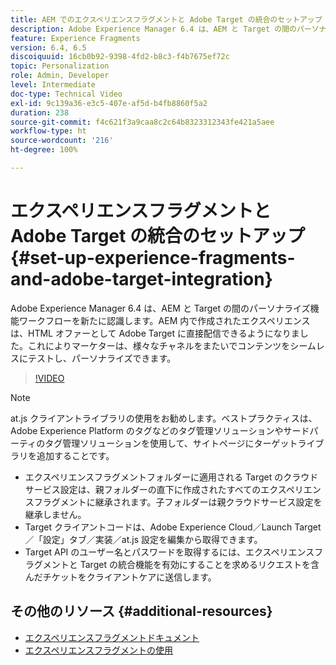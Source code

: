 ```yaml
---
title: AEM でのエクスペリエンスフラグメントと Adobe Target の統合のセットアップ
description: Adobe Experience Manager 6.4 は、AEM と Target の間のパーソナライズ機能ワークフローを新たに認識します。AEM 内で作成されたエクスペリエンスは、HTML オファーとして Adobe Target に直接配信できるようになりました。これによりマーケターは、様々なチャネルをまたいでコンテンツをシームレスにテストし、パーソナライズできます。
feature: Experience Fragments
version: 6.4, 6.5
discoiquuid: 16cb0b92-9398-4fd2-b8c3-f4b7675ef72c
topic: Personalization
role: Admin, Developer
level: Intermediate
doc-type: Technical Video
exl-id: 9c139a36-e3c5-407e-af5d-b4fb8860f5a2
duration: 238
source-git-commit: f4c621f3a9caa8c2c64b8323312343fe421a5aee
workflow-type: ht
source-wordcount: '216'
ht-degree: 100%

---
```


# エクスペリエンスフラグメントと Adobe Target の統合のセットアップ{#set-up-experience-fragments-and-adobe-target-integration}

Adobe Experience Manager 6.4 は、AEM と Target の間のパーソナライズ機能ワークフローを新たに認識します。AEM 内で作成されたエクスペリエンスは、HTML オファーとして Adobe Target に直接配信できるようになりました。これによりマーケターは、様々なチャネルをまたいでコンテンツをシームレスにテストし、パーソナライズできます。

>[!VIDEO](https://video.tv.adobe.com/v/22380?quality=12&learn=on)

>[!NOTE]
>
>at.js クライアントライブラリの使用をお勧めします。ベストプラクティスは、Adobe Experience Platform のタグなどのタグ管理ソリューションやサードパーティのタグ管理ソリューションを使用して、サイトページにターゲットライブラリを追加することです。

* エクスペリエンスフラグメントフォルダーに適用される Target のクラウドサービス設定は、親フォルダーの直下に作成されたすべてのエクスペリエンスフラグメントに継承されます。子フォルダーは親クラウドサービス設定を継承しません。
* Target クライアントコードは、Adobe Experience Cloud／Launch Target／「設定」タブ／実装／at.js 設定を編集から取得できます。
* Target API のユーザー名とパスワードを取得するには、エクスペリエンスフラグメントと Target の統合機能を有効にすることを求めるリクエストを含んだチケットをクライアントケアに送信します。

## その他のリソース {#additional-resources}

* [エクスペリエンスフラグメントドキュメント](https://helpx.adobe.com/jp/experience-manager/6-5/sites/authoring/using/experience-fragments.html)
* [エクスペリエンスフラグメントの使用](/help/sites/experience-fragments/experience-fragments-feature-video-use.md)
